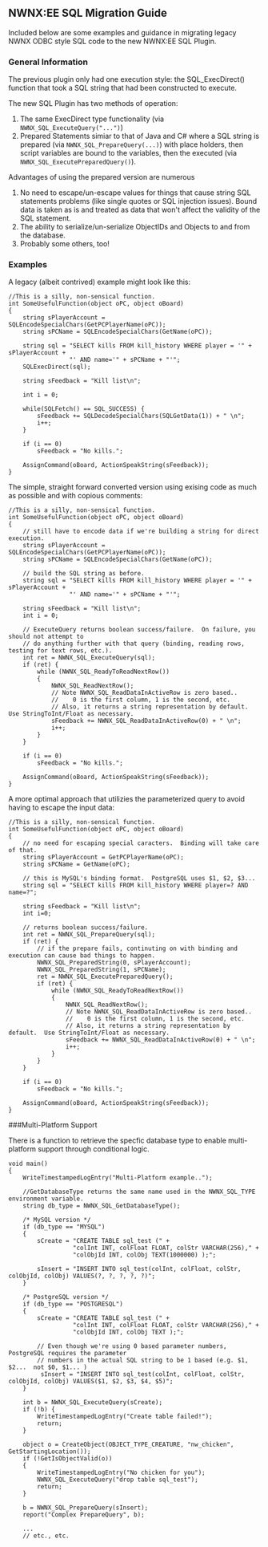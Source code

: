 ## NWNX:EE SQL Migration Guide

Included below are some examples and guidance in migrating legacy NWNX ODBC style SQL code to the new NWNX:EE SQL Plugin.

### General Information

The previous plugin only had one execution style:  the SQL_ExecDirect() function that took a SQL string that had been constructed to execute.

The new SQL Plugin has two methods of operation:

1.  The same ExecDirect type functionality (via ``NWNX_SQL_ExecuteQuery("...")``)
1.  Prepared Statements simiar to that of Java and C# where a SQL string is prepared (via ``NWNX_SQL_PrepareQuery(...)``) with place holders, then script variables are bound to the variables, then the executed (via ``NWNX_SQL_ExecutePreparedQuery()``).

Advantages of using the prepared version are numerous

1.  No need to escape/un-escape values for things that cause string SQL statements problems (like single quotes or SQL injection issues).  Bound data is taken as is and treated as data that won't affect the validity of the SQL statement.
1. The ability to serialize/un-serialize ObjectIDs and Objects to and from the database.
1.  Probably some others, too!

### Examples

A legacy (albeit contrived) example might look like this:

```
//This is a silly, non-sensical function.
int SomeUsefulFunction(object oPC, object oBoard)
{
    string sPlayerAccount = SQLEncodeSpecialChars(GetPCPlayerName(oPC));
    string sPCName = SQLEncodeSpecialChars(GetName(oPC));

    string sql = "SELECT kills FROM kill_history WHERE player = '" + sPlayerAccount + 
                 "' AND name='" + sPCName + "'";
    SQLExecDirect(sql);

    string sFeedback = "Kill list\n";
    
    int i = 0;
    
    while(SQLFetch() == SQL_SUCCESS) {
        sFeedback += SQLDecodeSpecialChars(SQLGetData(1)) + " \n";
        i++;
    }
 
    if (i == 0) 
        sFeedback = "No kills.";
     
    AssignCommand(oBoard, ActionSpeakString(sFeedback));
}

```

The simple, straight forward converted version using exising code as much as possible and with copious comments:

```
//This is a silly, non-sensical function.
int SomeUsefulFunction(object oPC, object oBoard)
{
    // still have to encode data if we're building a string for direct execution.
    string sPlayerAccount = SQLEncodeSpecialChars(GetPCPlayerName(oPC));
    string sPCName = SQLEncodeSpecialChars(GetName(oPC));

    // build the SQL string as before.
    string sql = "SELECT kills FROM kill_history WHERE player = '" + sPlayerAccount + 
                 "' AND name='" + sPCName + "'";

    string sFeedback = "Kill list\n";
    int i = 0;
    
    // ExecuteQuery returns boolean success/failure.  On failure, you should not attempt to 
    // do anything further with that query (binding, reading rows, testing for text rows, etc.).
    int ret = NWNX_SQL_ExecuteQuery(sql);
    if (ret) {
        while (NWNX_SQL_ReadyToReadNextRow())
        {
            NWNX_SQL_ReadNextRow();
            // Note NWNX_SQL_ReadDataInActiveRow is zero based..  
            //    0 is the first column, 1 is the second, etc.
            // Also, it returns a string representation by default.  Use StringToInt/Float as necessary.
            sFeedback += NWNX_SQL_ReadDataInActiveRow(0) + " \n";
            i++;
        }
    }

    if (i == 0) 
        sFeedback = "No kills.";

    AssignCommand(oBoard, ActionSpeakString(sFeedback));
}
```

A more optimal approach that utilizies the parameterized query to avoid having to escape the input data:

```
//This is a silly, non-sensical function.
int SomeUsefulFunction(object oPC, object oBoard)
{
    // no need for escaping special caracters.  Binding will take care of that.
    string sPlayerAccount = GetPCPlayerName(oPC);
    string sPCName = GetName(oPC);

    // this is MySQL's binding format.  PostgreSQL uses $1, $2, $3...
    string sql = "SELECT kills FROM kill_history WHERE player=? AND name=?";

    string sFeedback = "Kill list\n";
    int i=0;
    
    // returns boolean success/failure.
    int ret = NWNX_SQL_PrepareQuery(sql);
    if (ret) {
        // if the prepare fails, continuting on with binding and execution can cause bad things to happen.
        NWNX_SQL_PreparedString(0, sPlayerAccount);
        NWNX_SQL_PreparedString(1, sPCName);
        ret = NWNX_SQL_ExecutePreparedQuery();
        if (ret) {
            while (NWNX_SQL_ReadyToReadNextRow())
            {
                NWNX_SQL_ReadNextRow();
                // Note NWNX_SQL_ReadDataInActiveRow is zero based..  
                //    0 is the first column, 1 is the second, etc.
                // Also, it returns a string representation by default.  Use StringToInt/Float as necessary.
                sFeedback += NWNX_SQL_ReadDataInActiveRow(0) + " \n";
                i++;
            }
        }
    }

    if (i == 0) 
        sFeedback = "No kills.";

    AssignCommand(oBoard, ActionSpeakString(sFeedback));
}

```

###Multi-Platform Support

There is a function to retrieve the specfic database type to enable multi-platform support through conditional logic.

```
void main()
{
    WriteTimestampedLogEntry("Multi-Platform example..");

    //GetDatabaseType returns the same name used in the NWNX_SQL_TYPE environment variable.
    string db_type = NWNX_SQL_GetDatabaseType();

    /* MySQL version */
    if (db_type == "MYSQL")
    {
        sCreate = "CREATE TABLE sql_test (" +
                  "colInt INT, colFloat FLOAT, colStr VARCHAR(256)," +
                  "colObjId INT, colObj TEXT(1000000) );";

        sInsert = "INSERT INTO sql_test(colInt, colFloat, colStr, colObjId, colObj) VALUES(?, ?, ?, ?, ?)";
    }

    /* PostgreSQL version */
    if (db_type == "POSTGRESQL")
    {
        sCreate = "CREATE TABLE sql_test (" +
                  "colInt INT, colFloat FLOAT, colStr VARCHAR(256)," +
                  "colObjId INT, colObj TEXT );";

        // Even though we're using 0 based parameter numbers, PostgreSQL requires the parameter
        // numbers in the actual SQL string to be 1 based (e.g. $1, $2...  not $0, $1... )
         sInsert = "INSERT INTO sql_test(colInt, colFloat, colStr, colObjId, colObj) VALUES($1, $2, $3, $4, $5)";
    }

    int b = NWNX_SQL_ExecuteQuery(sCreate);
    if (!b) {
        WriteTimestampedLogEntry("Create table failed!");
        return;
    }
    
    object o = CreateObject(OBJECT_TYPE_CREATURE, "nw_chicken", GetStartingLocation());
    if (!GetIsObjectValid(o))
    {
        WriteTimestampedLogEntry("No chicken for you");
        NWNX_SQL_ExecuteQuery("drop table sql_test");
        return;
    }

    b = NWNX_SQL_PrepareQuery(sInsert);
    report("Complex PrepareQuery", b);

    ...
    // etc., etc.
    

```